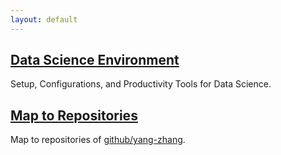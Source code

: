 ```yaml
---
layout: default
---
```

## [Data Science Environment](https://yang-zhang.github.io/ds-env)
Setup, Configurations, and Productivity Tools for Data Science.
## [Map to Repositories](map.md)
Map to repositories of [github/yang-zhang](https://github.com/yang-zhang).
